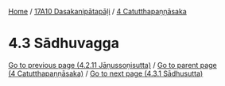 
[Home](/) / [17A10 Dasakanipātapāḷi](../../17A10.md) / [4 Catutthapaṇṇāsaka](../4.md)

# 4.3 Sādhuvagga


[Go to previous page (4.2.11 Jāṇussoṇisutta)](4.2/4.2.11.md) / [Go to parent page (4 Catutthapaṇṇāsaka)](../4.md) / [Go to next page (4.3.1 Sādhusutta)](4.3/4.3.1.md)



